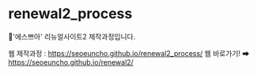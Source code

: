# renewal2_process
💄'에스쁘아' 리뉴얼사이트2 제작과정입니다.

웹 제작과정 : https://seoeuncho.github.io/renewal2_process/
웹 바로가기! ➡ https://seoeuncho.github.io/renewal2/
